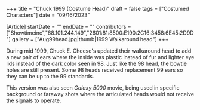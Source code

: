 +++
title = "Chuck 1999 (Costume Head)"
draft = false
tags = ["Costumed Characters"]
date = "09/16/2023"

[Article]
startDate = ""
endDate = ""
contributors = ["Showtimeinc","68.101.244.149","2601:81:8500:E190:2C16:3458:6E45:2D9D"]
gallery = ["Aug99head.jpg|thumb|1999 Walkaround head"]
+++

During mid 1999, Chuck E. Cheese's updated their walkaround head to add a new pair of ears where the inside was plastic instead of fur and lighter eye lids instead of the dark color seen in 98. Just like the 98 head, the bowtie holes are still present. Some 98 heads received replacement 99 ears so they can be up to the 99 standards.

This version was also seen <i>Galaxy 5000</i> movie, being used in specific background or faraway shots where the articulated heads would not receive the signals to operate.